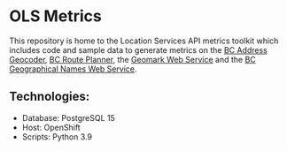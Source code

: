 # OLS Metrics

This repository is home to the Location Services API metrics toolkit which includes code and sample data to generate metrics on the [BC Address Geocoder](https://www2.gov.bc.ca/gov/content?id=118DD57CD9674D57BDBD511C2E78DC0D), [BC Route Planner](https://www2.gov.bc.ca/gov/content?id=9D99E684CCD042CD88FADC51E079B4B5), the [Geomark Web Service](https://www2.gov.bc.ca/gov/content?id=F6BAF45131954020BCFD2EBCC456F084) and the [BC Geographical Names Web Service](https://www2.gov.bc.ca/gov/content?id=A3C60F17CE934B1ABFA366F28C66E370).

## Technologies:

* Database: PostgreSQL 15
* Host: OpenShift
* Scripts: Python 3.9
